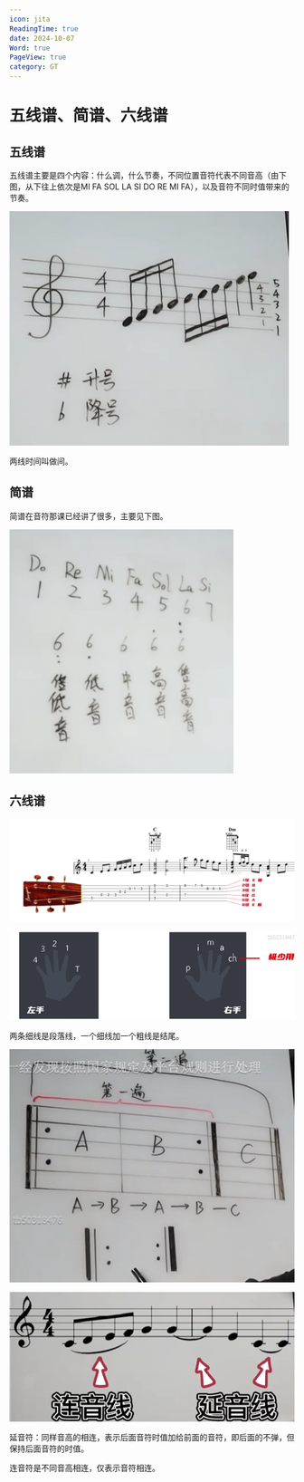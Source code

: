 ```yaml
---
icon: jita
ReadingTime: true
date: 2024-10-07
Word: true
PageView: true
category: GT
---
```


# 五线谱、简谱、六线谱

## 五线谱

五线谱主要是四个内容：什么调，什么节奏，不同位置音符代表不同音高（由下图，从下往上依次是MI FA SOL LA SI DO RE MI FA），以及音符不同时值带来的节奏。

![五线谱](https://github.com/RyanLee-ljx/RyanLee-ljx.github.io/blob/image/guitar/lesson3/1.png?raw=true)

两线时间叫做间。

## 简谱

简谱在音符那课已经讲了很多，主要见下图。

![简谱](https://github.com/RyanLee-ljx/RyanLee-ljx.github.io/blob/image/guitar/lesson3/2.png?raw=true)

## 六线谱

![六线谱](https://github.com/RyanLee-ljx/RyanLee-ljx.github.io/blob/image/guitar/lesson3/3.png?raw=true)

![左右手势](https://github.com/RyanLee-ljx/RyanLee-ljx.github.io/blob/image/guitar/lesson3/4.png?raw=true)

两条细线是段落线，一个细线加一个粗线是结尾。

![反复标记](https://github.com/RyanLee-ljx/RyanLee-ljx.github.io/blob/image/guitar/lesson3/5.png?raw=true)

![连音符与延音符](https://github.com/RyanLee-ljx/RyanLee-ljx.github.io/blob/image/guitar/lesson3/6.png?raw=true)

延音符：同样音高的相连，表示后面音符时值加给前面的音符，即后面的不弹，但保持后面音符的时值。

连音符是不同音高相连，仅表示音符相连。